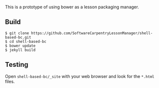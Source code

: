 This is a prototype of using bower as a lesson packaging manager.

## Build

~~~
$ git clone https://github.com/SoftwareCarpentryLessonManager/shell-based-bc.git
$ cd shell-based-bc
$ bower update
$ jekyll build
~~~

## Testing

Open `shell-based-bc/_site` with your web browser and look for the `*.html`
files.
